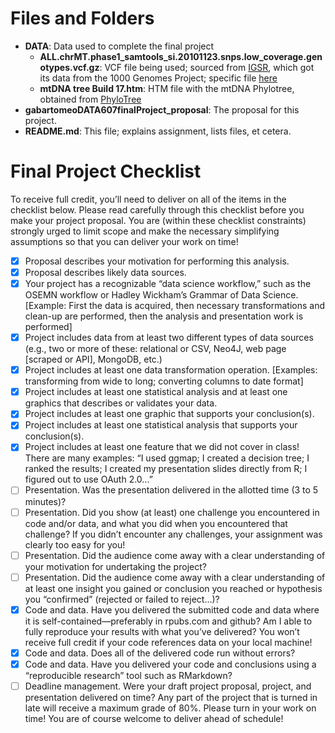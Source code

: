 # Files and Folders

* __DATA__: Data used to complete the final project
  * __ALL.chrMT.phase1_samtools_si.20101123.snps.low_coverage.genotypes.vcf.gz__: VCF file being used; sourced from [IGSR](http://www.internationalgenome.org), which got its data from the 1000 Genomes Project; specific file [here](http://www.internationalgenome.org/data-portal/sample/HG00260)
  * __mtDNA tree Build 17.htm__: HTM file with the mtDNA Phylotree, obtained from [PhyloTree](http://www.phylotree.org/tree/index.htm)
* __gabartomeoDATA607finalProject_proposal__: The proposal for this project.
* __README.md__: This file; explains assignment, lists files, et cetera.

# Final Project Checklist

To receive full credit, you’ll need to deliver on all of the items in the checklist below.  Please read carefully through this checklist before you make your project proposal.  You are (within these checklist constraints) strongly urged to limit scope and make the necessary simplifying assumptions so that you can deliver your work on time!

- [x] Proposal describes your motivation for performing this analysis.
- [x] Proposal describes likely data sources.
- [x] Your project has a recognizable “data science workflow,” such as the OSEMN workflow or Hadley Wickham’s Grammar of Data Science.  [Example:  First the data is acquired, then necessary transformations and clean-up are performed, then the analysis and presentation work is performed]
- [x] Project includes data from at least two different types of data sources (e.g., two or more of these:  relational or CSV, Neo4J, web page [scraped or API], MongoDB, etc.)
- [x] Project includes at least one data transformation operation.  [Examples: transforming from wide to long; converting columns to date format]
- [x] Project includes at least one statistical analysis and at least one graphics that describes or validates your data.
- [x] Project includes at least one graphic that supports your conclusion(s).
- [x] Project includes at least one statistical analysis that supports your conclusion(s).
- [x] Project includes at least one feature that we did not cover in class!  There are many examples:  “I used ggmap; I created a decision tree; I ranked the results; I created my presentation slides directly from R; I figured out to use OAuth 2.0...”
- [ ] Presentation.  Was the presentation delivered in the allotted time (3 to 5 minutes)?
- [ ] Presentation.  Did you show (at least) one challenge you encountered in code and/or data, and what you did when you encountered that challenge?  If you didn’t encounter any challenges, your assignment was clearly too easy for you!
- [ ] Presentation.  Did the audience come away with a clear understanding of your motivation for undertaking the project?
- [ ] Presentation.  Did the audience come away with a clear understanding of at least one insight you gained or conclusion you reached or hypothesis you “confirmed” (rejected or failed to reject...)?
- [x] Code and data.  Have you delivered the submitted code and data where it is self-contained—preferably in rpubs.com and github?  Am I able to fully reproduce your results with what you’ve delivered?  You won’t receive full credit if your code references data on your local machine!
- [x] Code and data.  Does all of the delivered code run without errors?
- [x] Code and data.  Have you delivered your code and conclusions using a “reproducible research” tool such as RMarkdown?
- [ ] Deadline management.  Were your draft project proposal, project, and presentation delivered on time?  Any part of the project that is turned in late will receive a maximum grade of 80%.  Please turn in your work on time!  You are of course welcome to deliver ahead of schedule! 
